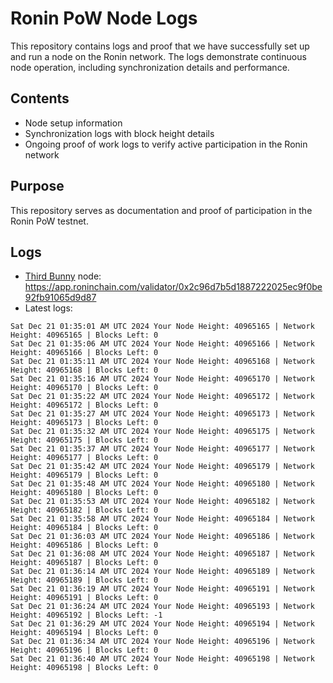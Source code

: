 # Ronin PoW Node Logs

This repository contains logs and proof that we have successfully set up and run a node on the Ronin network. The logs demonstrate continuous node operation, including synchronization details and performance.

## Contents

- Node setup information
- Synchronization logs with block height details
- Ongoing proof of work logs to verify active participation in the Ronin network

## Purpose

This repository serves as documentation and proof of participation in the Ronin PoW testnet.

## Logs

- [Third Bunny](https://thirdbunny.xyz/) node: https://app.roninchain.com/validator/0x2c96d7b5d1887222025ec9f0be92fb91065d9d87
- Latest logs:
```
Sat Dec 21 01:35:01 AM UTC 2024 Your Node Height: 40965165 | Network Height: 40965165 | Blocks Left: 0
Sat Dec 21 01:35:06 AM UTC 2024 Your Node Height: 40965166 | Network Height: 40965166 | Blocks Left: 0
Sat Dec 21 01:35:11 AM UTC 2024 Your Node Height: 40965168 | Network Height: 40965168 | Blocks Left: 0
Sat Dec 21 01:35:16 AM UTC 2024 Your Node Height: 40965170 | Network Height: 40965170 | Blocks Left: 0
Sat Dec 21 01:35:22 AM UTC 2024 Your Node Height: 40965172 | Network Height: 40965172 | Blocks Left: 0
Sat Dec 21 01:35:27 AM UTC 2024 Your Node Height: 40965173 | Network Height: 40965173 | Blocks Left: 0
Sat Dec 21 01:35:32 AM UTC 2024 Your Node Height: 40965175 | Network Height: 40965175 | Blocks Left: 0
Sat Dec 21 01:35:37 AM UTC 2024 Your Node Height: 40965177 | Network Height: 40965177 | Blocks Left: 0
Sat Dec 21 01:35:42 AM UTC 2024 Your Node Height: 40965179 | Network Height: 40965179 | Blocks Left: 0
Sat Dec 21 01:35:48 AM UTC 2024 Your Node Height: 40965180 | Network Height: 40965180 | Blocks Left: 0
Sat Dec 21 01:35:53 AM UTC 2024 Your Node Height: 40965182 | Network Height: 40965182 | Blocks Left: 0
Sat Dec 21 01:35:58 AM UTC 2024 Your Node Height: 40965184 | Network Height: 40965184 | Blocks Left: 0
Sat Dec 21 01:36:03 AM UTC 2024 Your Node Height: 40965186 | Network Height: 40965186 | Blocks Left: 0
Sat Dec 21 01:36:08 AM UTC 2024 Your Node Height: 40965187 | Network Height: 40965187 | Blocks Left: 0
Sat Dec 21 01:36:14 AM UTC 2024 Your Node Height: 40965189 | Network Height: 40965189 | Blocks Left: 0
Sat Dec 21 01:36:19 AM UTC 2024 Your Node Height: 40965191 | Network Height: 40965191 | Blocks Left: 0
Sat Dec 21 01:36:24 AM UTC 2024 Your Node Height: 40965193 | Network Height: 40965192 | Blocks Left: -1
Sat Dec 21 01:36:29 AM UTC 2024 Your Node Height: 40965194 | Network Height: 40965194 | Blocks Left: 0
Sat Dec 21 01:36:34 AM UTC 2024 Your Node Height: 40965196 | Network Height: 40965196 | Blocks Left: 0
Sat Dec 21 01:36:40 AM UTC 2024 Your Node Height: 40965198 | Network Height: 40965198 | Blocks Left: 0
```
